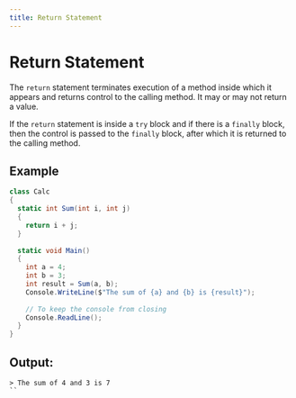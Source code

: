 ```yaml
---
title: Return Statement
---
```


# Return Statement

The `return` statement terminates execution of a method inside which it appears and returns control to the calling method. It may or may not return a value.

If the `return` statement is inside a `try` block and if there is a `finally` block, then the control is passed to the `finally` block, after which it is returned to the calling method.

## Example
```csharp
class Calc
{
  static int Sum(int i, int j)
  {
    return i + j;
  }
  
  static void Main()
  {
    int a = 4;
    int b = 3;
    int result = Sum(a, b);
    Console.WriteLine($"The sum of {a} and {b} is {result}");
    
    // To keep the console from closing
    Console.ReadLine();
  }
}


```

## Output:
```
> The sum of 4 and 3 is 7
``
